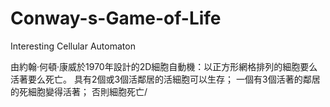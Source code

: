 # Conway-s-Game-of-Life
Interesting Cellular Automaton

由約翰·何頓·康威於1970年設計的2D細胞自動機：以正方形網格排列的細胞要么活著要么死亡。 具有2個或3個活鄰居的活細胞可以生存； 一個有3個活著的鄰居的死細胞變得活著； 否則細胞死亡/
